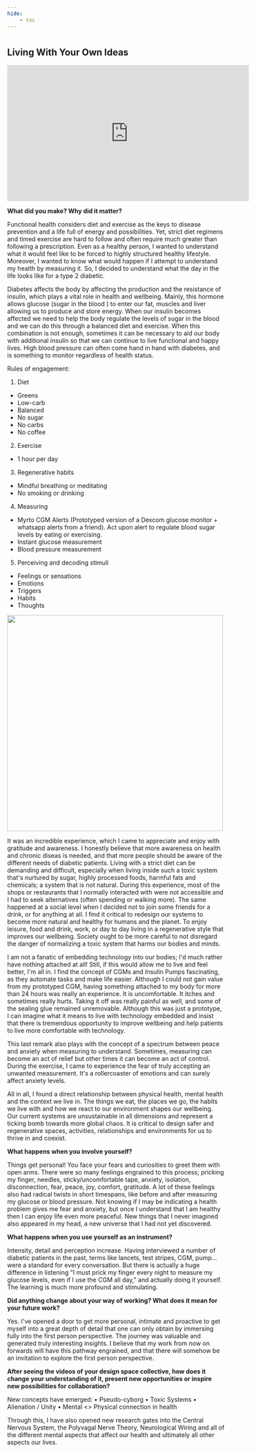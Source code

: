 ```yaml
---
hide:
    - toc
---
```

#
## Living With Your Own Ideas


<iframe width="560" height="315" src="https://www.youtube.com/embed/2No1AGCUVHg" title="YouTube video player" frameborder="0" allow="accelerometer; autoplay; clipboard-write; encrypted-media; gyroscope; picture-in-picture" allowfullscreen></iframe>




**What did you make? Why did it matter?**


Functional health considers diet and exercise as the keys to disease prevention and a life full of energy and possibilities. Yet, strict diet regimens and timed exercise are hard to follow and often require much greater than following a prescription. Even as a healthy person, I wanted to understand what it would feel like to be forced to highly structured healthy lifestyle. Moreover, I wanted to know what would happen if I attempt to understand my health by measuring it. So, I decided to understand what the day in the life looks like for a type 2 diabetic.

Diabetes affects the body by affecting the production and the resistance of insulin, which plays a vital role in health and wellbeing. Mainly, this hormone allows glucose (sugar in the blood ) to enter our fat, muscles and liver allowing us to produce and store energy. When our insulin becomes affected we need to help the body regulate the levels of sugar in the blood and we can do this through a balanced diet and exercise. When this combination is not enough, sometimes it can be necessary to aid our body with additional insulin so that we can continue to live functional and happy lives. High blood pressure can often come hand in hand with diabetes, and is something to monitor regardless of health status.


Rules of engagement:


1.	Diet
  -	Greens
  - Low-carb
  - Balanced
  - No sugar
  - No carbs
  - No coffee
2.	Exercise
  - 1 hour per day
3.	Regenerative habits
  - Mindful breathing or meditating
  - No smoking or drinking
4.	Measuring
  - Myrto CGM Alerts (Prototyped version of a Dexcom glucose monitor + whatsapp alerts from a friend). Act upon alert to regulate blood sugar levels by eating or exercising.
  - Instant glucose measurement
  - Blood pressure measurement
5.	Perceiving and decoding stimuli
  - Feelings or sensations
  - Emotions
  - Triggers
  - Habits
  - Thoughts

<img src="https://antonioheinemann.github.io/MDEF/images/MT01/diab.jpg" width="500" />

It was an incredible experience, which I came to appreciate and enjoy with gratitude and awareness. I honestly believe that more awareness on health and chronic diseas is needed, and that more people should be aware of the different needs of diabetic patients. Living with a strict diet can be demanding and difficult, especially when living inside such a toxic system that's nurtured by sugar, highly processed foods, harmful fats and chemicals; a system that is not natural. During this experience, most of the shops or restaurants that I normally interacted with were not accessible and I had to seek alternatives (often spending or walking more). The same happened at a social level when I decided not to join some friends for a drink, or for anything at all. I find it critical to redesign our systems to become more natural and healthy for humans and the planet. To enjoy leisure, food and drink, work, or day to day living in a regenerative style that improves our wellbeing. Society ought to be more careful to not disregard the danger of normalizing a toxic system that harms our bodies and minds.

I am not a fanatic of embedding technology into our bodies; I'd much rather have nothing attached at all! Still, if this would allow me to live and feel better, I'm all in. I find the concept of CGMs and Insulin Pumps fascinating, as they automate tasks and make life easier. Although I could not gain value from my prototyped CGM, having something attached to my body for more than 24 hours was really an experience. It is uncomfortable. It itches and sometimes really hurts. Taking it off was really painful as well, and some of the sealing glue remained unremovable. Although this was just a prototype, I can imagine what it means to live with technology embedded and insist that there is tremendous opportunity to improve wellbeing and help patients to live more comfortable with technology.

This last remark also plays with the concept of a spectrum between peace and anxiety when measuring to understand. Sometimes, measuring can become an act of relief but other times it can become an act of control. During the exercise, I came to experience the fear of truly accepting an unwanted measurement. It's a rollercoaster of emotions and can surely affect anxiety levels.

All in all, I found a direct relationship between physical health, mental health and the context we live in. The things we eat, the places we go, the habits we live with and how we react to our environment shapes our wellbeing. Our current systems are unsustainable in all dimensions and represent a ticking bomb towards more global chaos. It is critical to design safer and regenerative spaces, activities, relationships and environments for us to thrive in and coexist.




**What happens when you involve yourself?**


Things get personal! You face your fears and curiosities to greet them with open arms. There were so many feelings engrained to this process; pricking my finger, needles, sticky/uncomfortable tape, anxiety, isolation, disconnection, fear, peace, joy, comfort, gratitude. A lot of these feelings also had radical twists in short timespans, like before and after measuring my glucose or blood pressure. Not knowing if I may be indicating a health problem gives me fear and anxiety, but once I understand that I am healthy then I can enjoy life even more peaceful. New things that I never imagined also appeared in my head, a new universe that I had not yet discovered.




**What happens when you use yourself as an instrument?**


Intensity, detail and perception increase. Having interviewed a number of diabetic patients in the past, terms like lancets, test stripes, CGM, pump... were a standard for every conversation. But there is actually a huge difference in listening "I must prick my finger every night to measure my glucose levels, even if I use the CGM all day," and actually doing it yourself. The learning is much more profound and stimulating.




**Did anything change about your way of working? What does it mean for your future work?**


Yes. I've opened a door to get more personal, intimate and proactive to get myself into a great depth of detail that one can only obtain by immersing fully into the first person perspective. The journey was valuable and generated truly interesting insights. I believe that my work from now on forwards will have this pathway engrained, and that there will somehow be an invitation to explore the first person perspective.




**After seeing the videos of your design space collective, how does it change your understanding of it, present new opportunities or inspire new possibilities for collaboration?**


New concepts have emerged:
•	Pseudo-cyborg
•	Toxic Systems
•	Alienation / Unity
•	Mental <> Physical connection in health

Through this, I have also opened new research gates into the Central Nervous System, the Polyvagal Nerve Theory, Neurological Wiring and all of the different mental aspects that affect our health and ultimately all other aspects our lives.
